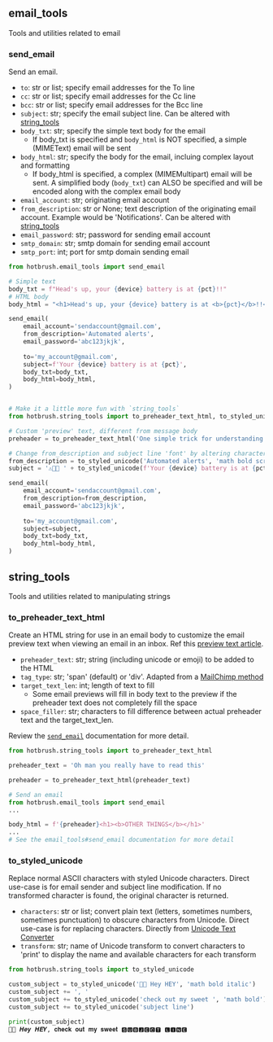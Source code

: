 ﻿
## email_tools
Tools and utilities related to email

### send_email
Send an email.

- `to`: str or list; specify email addresses for the To line
- `cc`: str or list; specify email addresses for the Cc line
- `bcc`: str or list; specify email addresses for the Bcc line
- `subject`: str; specify the email subject line. Can be altered with [string_tools](string_tools.md)
- `body_txt`: str; specify the simple text body for the email
    - If body_txt is specified and `body_html` is NOT specified, a simple (MIMEText) email will be sent
- `body_html`: str; specify the body for the email, incluing complex layout and formatting
    - If body_html is specified, a complex (MIMEMultipart) email will be sent. A simplified body (`body_txt`) can ALSO be specified and will be encoded along with the complex email body
- `email_account`: str; originating email account
- `from_description`: str or None; text description of the originating email account. Example would be 'Notifications'. Can be altered with [string_tools](string_tools.md)
- `email_password`: str; password for sending email account
- `smtp_domain`: str; smtp domain for sending email account
- `smtp_port`: int; port for smtp domain sending email

```py
from hotbrush.email_tools import send_email

# Simple text
body_txt = f"Head's up, your {device} battery is at {pct}!!"
# HTML body
body_html = "<h1>Head's up, your {device} battery is at <b>{pct}</b>!!</h1>"

send_email(
    email_account='sendaccount@gmail.com',
    from_description='Automated alerts',
    email_password='abc123jkjk',
    
    to='my_account@gmail.com',
    subject=f'Your {device} battery is at {pct}',
    body_txt=body_txt,
    body_html=body_html,
)


# Make it a little more fun with `string_tools`
from hotbrush.string_tools import to_preheader_text_html, to_styled_unicode

# Custom 'preview' text, different from message body
preheader = to_preheader_text_html('One simple trick for understanding devices')

# Change from_description and subject line 'font' by altering characters used
from_description = to_styled_unicode('Automated alerts', 'math bold script')
subject = '⚠️🚨🥵 ' + to_styled_unicode(f'Your {device} battery is at {pct}')

send_email(
    email_account='sendaccount@gmail.com',
    from_description=from_description,
    email_password='abc123jkjk',
    
    to='my_account@gmail.com',
    subject=subject,
    body_txt=body_txt,
    body_html=body_html,
)


```

## string_tools
Tools and utilities related to manipulating strings

### to_preheader_text_html
Create an HTML string for use in an email body to customize the email preview text when viewing an email in an inbox. Ref this [preview text article](https://www.litmus.com/blog/the-little-known-preview-text-hack-you-may-want-to-use-in-every-email/).
    
- `preheader_text`: str; string (including unicode or emoji) to be added to the HTML
- `tag_type`: str; 'span' (default) or 'div'. Adapted from a [MailChimp method](https://stackoverflow.com/questions/45807788/preheader-text-in-html-email/51218077#51218077)
- `target_text_len`: int; length of text to fill
    - Some email previews will fill in body text to the preview if the preheader text does not completely fill the space
- `space_filler`: str; characters to fill difference between actual preheader text and the target_text_len.

Review the [`send_email`](email_tools.md#send_email) documentation for more detail.

```py
from hotbrush.string_tools import to_preheader_text_html

preheader_text = 'Oh man you really have to read this'

preheader = to_preheader_text_html(preheader_text)

# Send an email
from hotbrush.email_tools import send_email
...

body_html = f'{preheader}<h1><b>OTHER THINGS</b></h1>'
...
# See the email_tools#send_email documentation for more detail

```

### to_styled_unicode
Replace normal ASCII characters with styled Unicode characters. Direct use-case is for email sender and subject line modification. If no transformed character is found, the original character is returned.

- `characters`: str or list; convert plain text (letters, sometimes numbers, sometimes punctuation) to obscure characters from Unicode. Direct use-case is for replacing characters. Directly from [Unicode Text Converter](https://qaz.wtf/u/convert.cgi)
- `transform`: str; name of Unicode transform to convert characters to 'print' to display the name and available characters for each transform

```py
from hotbrush.string_tools import to_styled_unicode

custom_subject = to_styled_unicode('🤔🤔 Hey HEY', 'math bold italic')
custom_subject += ', '
custom_subject += to_styled_unicode('check out my sweet ', 'math bold')
custom_subject += to_styled_unicode('subject line')

print(custom_subject)
🤔🤔 𝑯𝒆𝒚 𝑯𝑬𝒀, 𝐜𝐡𝐞𝐜𝐤 𝐨𝐮𝐭 𝐦𝐲 𝐬𝐰𝐞𝐞𝐭 🆂🆄🅱🅹🅴🅲🆃 🅻🅸🅽🅴
```
